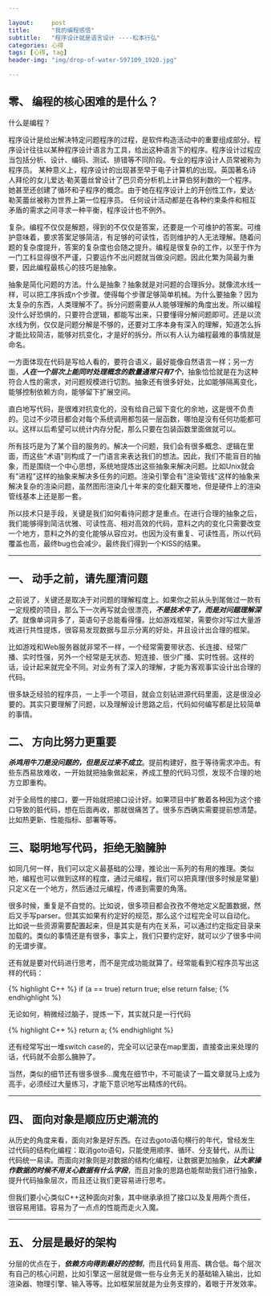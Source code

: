 ```yaml
---

layout:     post
title:      "我的编程感悟"
subtitle:   "程序设计就是语言设计 ----松本行弘"
categories: 心得
tags: [心得, tag]
header-img: "img/drop-of-water-597109_1920.jpg"

---
```




## 零、 编程的核心困难的是什么？

什么是编程？

程序设计是给出解决特定问题程序的过程，是软件构造活动中的重要组成部分。程序设计往往以某种程序设计语言为工具，给出这种语言下的程序。程序设计过程应当包括分析、设计、编码、测试、排错等不同阶段。专业的程序设计人员常被称为程序员。 某种意义上，程序设计的出现甚至早于电子计算机的出现。英国著名诗人拜伦的女儿爱达·勒芙蕾丝曾设计了巴贝奇分析机上计算伯努利数的一个程序。她甚至还创建了循环和子程序的概念。由于她在程序设计上的开创性工作，爱达·勒芙蕾丝被称为世界上第一位程序员。 任何设计活动都是在各种约束条件和相互矛盾的需求之间寻求一种平衡，程序设计也不例外。 

复杂。编程不仅仅是解题，得到的不仅仅是答案，还要是一个可维护的答案。可维护意味着，要求答案足够简洁，有足够的可读性，否则维护的人无法理解。随着问题的复杂度提升，答案的复杂度也会随之提升。编程是很复杂的工作，以至于作为一门工科显得很不严谨，只要运作不出问题就当做没问题。因此化繁为简最为重要，因此编程最核心的技巧是抽象。

抽象是简化问题的方法。什么是抽象？抽象就是对问题的合理拆分。就像流水线一样，可以把工序拆成n个步骤。使得每个步骤足够简单机械。为什么要抽象？因为太复杂的东西，人类理解不了。拆分问题需要从人能够理解的角度出发。所以编程没什么好恐惧的，只要符合逻辑，都能写出来，只要懂得分解问题即可。还是以流水线为例，仅仅是问题分解是不够的，还要对工序本身有深入的理解，知道怎么拆才能比较简洁，能够对抗变化，才是好的拆分。所以有人认为编程最难的事情就是命名。

一方面体现在代码是写给人看的，要符合语义，最好能像自然语言一样；另一方面，***人在一个层次上能同时处理概念的数量通常只有7个***，抽象恰恰就是在为这种符合人性的需求，对问题规模进行切割。抽象还有很多好处，比如能够隔离变化，能够控制依赖方向，能够留下扩展空间。

直白地写代码，是很难对抗变化的，没有给自己留下变化的余地，这是很不负责的。见过不少项目都会对每个系统调用都包装一层函数，哪怕是没有任何功能都可以。这样以后希望可以统计内存分配，那么只要在包装函数里面做就可以。

所有技巧是为了某个目的服务的。解决一个问题，我们会有很多概念、逻辑在里面，而这些"术语"则构成了一门语言来表达我们的想法。因此，我们不能盲目的抽象，而是围绕一个中心思想，系统地提炼出这些抽象来解决问题。比如Unix就会有"进程"这样的抽象来解决多任务的问题。渲染引擎会有"渲染管线"这样的抽象来解决复杂的渲染问题，虽然图形渲染几十年来的变化翻天覆地，但是硬件上的渲染管线基本上还是那一套。

所以技术只是手段，关键是我们如何看待问题才是重点。在进行合理的抽象之后，我们能够得到简洁优雅、可读性高、相对高效的代码，意料之内的变化只需要改变一个地方，意料之外的变化能够从容应对。也因为没有重复、可读性高，所以代码覆盖也高，最终bug也会减少。最终我们得到一个KISS的结果。

---

## 一、 动手之前，请先厘清问题

之前说了，关键还是取决于对问题的理解程度上。如果你之前从头到尾做过一款有一定规模的项目，那么下一次再写就会很漂亮，***不是技术牛了，而是对问题理解深了***。就像单词背多了，英语句子总能看得懂。比如游戏框架，需要你对写过大量游戏进行共性提炼，很容易发现数据与显示分离的好处，并且设计出合理的框架。

比如游戏和Web服务器就非常不一样，一个经常需要带状态、长连接、经常广播、实时性强，另外一个经常是无状态、短连接、很少广播、实时性弱。这样的话，设计起来就完全不同。对业务有了深入的理解，才能为客观事实设计出合理的代码。

很多缺乏经验的程序员，一上手一个项目，就会立刻钻进源代码里面，这是很没必要的。其实只要理解了问题，以及理解设计思路之后，代码如何编写都是比较简单的事情。

## 二、 方向比努力更重要

***杀鸡用牛刀是没问题的，但是反过来不成立***。提前构建好，胜于等待需求冲击。有些东西易放难收，一开始就把抽象做起来，养成工整的代码习惯，发现不合理的地方立即重构。

对于全局性的接口，要一开始就把接口设计好。如果项目中扩散着各种因为这个接口导致的脏代码，想在后面再收，那就很痛苦了。很多东西确实需要提前想清楚。比如热更新、性能指标、部署等等。


## 三、聪明地写代码，拒绝无脑臃肿

如同几何一样，我们可以定义最基础的公理，推论出一系列的有用的推理。类似地，编程也可以做到这样的程度，通过元编程，我们可以把真理(很多时候是常量)只定义在一个地方，然后通过元编程，传递到需要的角落。

很多时候，重复是不自觉的。比如说，很多项目都会孜孜不倦地定义配置数据，然后又手写parser。但其实如果有约定好的规范，那么这个过程完全可以自动化。比如说一些资源需要配置起来，但是其实是有内在关系，可以通过约定指定目录来加载的。类似的事情还是有很多，事实上，我们只要约定好，就可以少了很多中间的无谓步骤。

还有就是要对代码进行思考，而不是完成功能就算了。经常能看到C程序员写出这样的代码：

{% highlight C++ %}
if (a == true)
  return true;
else
  return false;
{% endhighlight %}

无论如何，稍微经过脑子，提炼一下，其实就只是一行代码

{% highlight C++ %}
return a;
{% endhighlight %}

还有经常写出一堆switch case的，完全可以记录在map里面，直接查出来处理的话，代码就不会那么臃肿了。

当然，类似的细节还有很多很多...魔鬼在细节中，不可能读了一篇文章就马上成为高手，必须经过大量练习，才能下意识地写出精炼的代码。

---

## 四、 面向对象是顺应历史潮流的


从历史的角度来看，面向对象是好东西。在过去goto语句横行的年代，曾经发生过代码的结构化编程：取消goto语句，只能使用顺序、循环、分支替代，从而让代码统一易读。而面向对象则是对数据的结构化编程，让数据更加抽象，***让大家操作数据的时候不用关心数据有什么字段***，而且对象的思路也能帮助我们进行抽象，提升代码抽象层次，而且还让我们更容易进行思考。

但我们要小心类似C++这种面向对象，其中继承承担了接口以及复用两个责任，很容易用错。容易为了一点点的性能而走火入魔。

---

## 五、 分层是最好的架构

分层的优点在于，***依赖方向得到最好的控制***，而且代码复用高、耦合低。每个层次有自己的核心问题，比如引擎这一层就是做一些与业务无关的基础输入输出，比如渲染器、物理引擎、输入等等。比如框架层就是为业务支撑的，着眼于开发效率。
